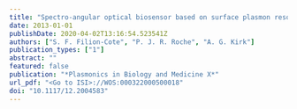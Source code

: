 ```yaml
---
title: "Spectro-angular optical biosensor based on surface plasmon resonance operating in the visible spectrum"
date: 2013-01-01
publishDate: 2020-04-02T13:16:54.523541Z
authors: ["S. F. Filion-Cote", "P. J. R. Roche", "A. G. Kirk"]
publication_types: ["1"]
abstract: ""
featured: false
publication: "*Plasmonics in Biology and Medicine X*"
url_pdf: "<Go to ISI>://WOS:000322000500018"
doi: "10.1117/12.2004583"
---
```



